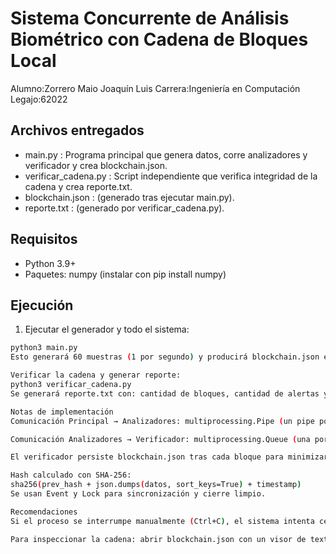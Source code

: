 # Sistema Concurrente de Análisis Biométrico con Cadena de Bloques Local
Alumno:Zorrero Maio Joaquín Luis
Carrera:Ingeniería en Computación
Legajo:62022
## Archivos entregados
- main.py : Programa principal que genera datos, corre analizadores y verificador y crea blockchain.json.
- verificar_cadena.py : Script independiente que verifica integridad de la cadena y crea reporte.txt.
- blockchain.json : (generado tras ejecutar main.py).
- reporte.txt : (generado por verificar_cadena.py).

## Requisitos
- Python 3.9+
- Paquetes: numpy (instalar con pip install numpy)

## Ejecución
1. Ejecutar el generador y todo el sistema:
```bash
python3 main.py
Esto generará 60 muestras (1 por segundo) y producirá blockchain.json en la carpeta.

Verificar la cadena y generar reporte:
python3 verificar_cadena.py
Se generará reporte.txt con: cantidad de bloques, cantidad de alertas y promedios.

Notas de implementación
Comunicación Principal → Analizadores: multiprocessing.Pipe (un pipe por analizador).

Comunicación Analizadores → Verificador: multiprocessing.Queue (una por analizador).

El verificador persiste blockchain.json tras cada bloque para minimizar pérdida de datos.

Hash calculado con SHA-256:
sha256(prev_hash + json.dumps(datos, sort_keys=True) + timestamp)
Se usan Event y Lock para sincronización y cierre limpio.

Recomendaciones
Si el proceso se interrumpe manualmente (Ctrl+C), el sistema intenta cerrar procesos y persistir lo escrito.

Para inspeccionar la cadena: abrir blockchain.json con un visor de texto.
